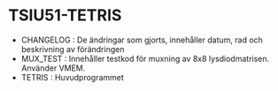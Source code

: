 # TSIU51-TETRIS
  - CHANGELOG : De ändringar som gjorts, innehåller datum, rad och beskrivning av förändringen
  - MUX_TEST  : Innehåller testkod för muxning av 8x8 lysdiodmatrisen. Använder VMEM.
  - TETRIS    : Huvudprogrammet
